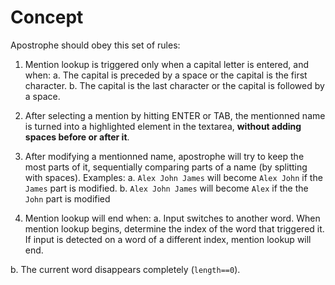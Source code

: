 # Concept

Apostrophe should obey this set of rules:

1. Mention lookup is triggered only when a capital letter is entered, and when:
    a. The capital is preceded by a space or the capital is the first character.
    b. The capital is the last character or the capital is followed by a space.

2. After selecting a mention by hitting ENTER or TAB, the mentionned name is turned into a highlighted element in the textarea, **without adding spaces before or after it**.

3. After modifying a mentionned name, apostrophe will try to keep the most parts of it, sequentially comparing parts of a name (by splitting with spaces). Examples:
    a. `Alex John James` will become `Alex John` if the `James` part is modified.
    b. `Alex John James` will become `Alex` if the the `John` part is modified

4. Mention lookup will end when:
  a. Input switches to another word. When mention lookup begins, determine the index of the word that triggered it. If input is detected on a word of a different index, mention lookup will end.

  b. The current word disappears completely (`length==0`).